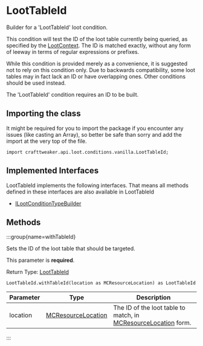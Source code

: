 # LootTableId

Builder for a 'LootTableId' loot condition.

 This condition will test the ID of the loot table currently being queried, as specified by the
 [LootContext](/vanilla/api/loot/LootContext). The ID is matched exactly, without any form of leeway in terms of regular
 expressions or prefixes.

 While this condition is provided merely as a convenience, it is suggested not to rely on this condition only. Due to
 backwards compatibility, some loot tables may in fact lack an ID or have overlapping ones. Other conditions should be
 used instead.

 The 'LootTableId' condition requires an ID to be built.

## Importing the class

It might be required for you to import the package if you encounter any issues (like casting an Array), so better be safe than sorry and add the import at the very top of the file.
```zenscript
import crafttweaker.api.loot.conditions.vanilla.LootTableId;
```


## Implemented Interfaces
LootTableId implements the following interfaces. That means all methods defined in these interfaces are also available in LootTableId

- [ILootConditionTypeBuilder](/vanilla/api/loot/conditions/ILootConditionTypeBuilder)

## Methods

:::group{name=withTableId}

Sets the ID of the loot table that should be targeted.

 This parameter is <strong>required</strong>.

Return Type: [LootTableId](/vanilla/api/loot/conditions/vanilla/LootTableId)

```zenscript
LootTableId.withTableId(location as MCResourceLocation) as LootTableId
```

| Parameter | Type | Description |
|-----------|------|-------------|
| location | [MCResourceLocation](/vanilla/api/util/MCResourceLocation) | The ID of the loot table to match, in [MCResourceLocation](/vanilla/api/util/MCResourceLocation) form. |


:::


